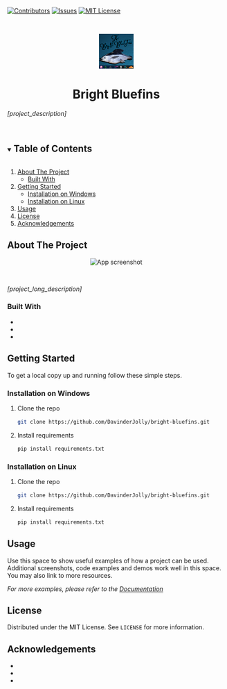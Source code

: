 <!-- SHIELDS -->
[![Contributors][contributors-shield]][contributors-url]
[![Issues][issues-shield]][issues-url]
[![MIT License][license-shield]][license-url]


<!-- PROJECT LOGO -->
<br />
<p align="center">
  <a href="https://github.com/DavinderJolly/bright-bluefins">
    <img src="images/logo.png" alt="Logo" width="80" height="80">
  </a>
  <h1 align="center">Bright Bluefins</h1>

  *[project_description]*
  <br />
  <br />
</p>



<!-- TABLE OF CONTENTS -->
<details open="open">
  <summary><h2 style="display: inline-block">Table of Contents</h2></summary>
  <ol>
    <li>
      <a href="#about-the-project">About The Project</a>
      <ul>
        <li><a href="#built-with">Built With</a></li>
      </ul>
    </li>
    <li>
      <a href="#getting-started">Getting Started</a>
      <ul>
        <li><a href="#Installation on Windows">Installation on Windows</a></li>
        <li><a href="#Installation on Linux">Installation on Linux</a></li>
      </ul>
    </li>
    <li><a href="#usage">Usage</a></li>
    <li><a href="#license">License</a></li>
    <li><a href="#acknowledgements">Acknowledgements</a></li>
  </ol>
</details>



<!-- ABOUT THE PROJECT -->
## About The Project

<p align="center">
    <img src="screenshot-url" alt="App screenshot">
</p> <br />

*[project_long_description]*


### Built With

* []()
* []()
* []()



<!-- GETTING STARTED -->
## Getting Started

To get a local copy up and running follow these simple steps.


### Installation on Windows

1. Clone the repo
   ```sh
   git clone https://github.com/DavinderJolly/bright-bluefins.git
   ```
2. Install requirements
   ```sh
   pip install requirements.txt
   ```

### Installation on Linux

1. Clone the repo
   ```sh
   git clone https://github.com/DavinderJolly/bright-bluefins.git
   ```
2. Install requirements
   ```sh
   pip install requirements.txt
   ```



<!-- USAGE EXAMPLES -->
## Usage

Use this space to show useful examples of how a project can be used. Additional screenshots, code examples and demos work well in this space. You may also link to more resources.

_For more examples, please refer to the [Documentation](https://example.com)_



<!-- LICENSE -->
## License

Distributed under the MIT License. See `LICENSE` for more information.



<!-- ACKNOWLEDGEMENTS -->
## Acknowledgements

* []()
* []()
* []()





<!-- MARKDOWN LINKS & IMAGES -->
<!-- https://www.markdownguide.org/basic-syntax/#reference-style-links -->
[contributors-shield]: https://img.shields.io/github/contributors/DavinderJolly/bright-bluefins?style=flat
[contributors-url]: https://github.com/DavinderJolly/bright-bluefins/graphs/contributors
[issues-shield]: https://img.shields.io/github/issues/DavinderJolly/bright-bluefins?style=flat
[issues-url]: https://github.com/DavinderJolly/bright-bluefins/issues
[license-shield]: https://img.shields.io/github/license/DavinderJolly/bright-bluefins?style=flat
[license-url]: https://github.com/DavinderJolly/bright-bluefins/blob/master/LICENSE.txt
